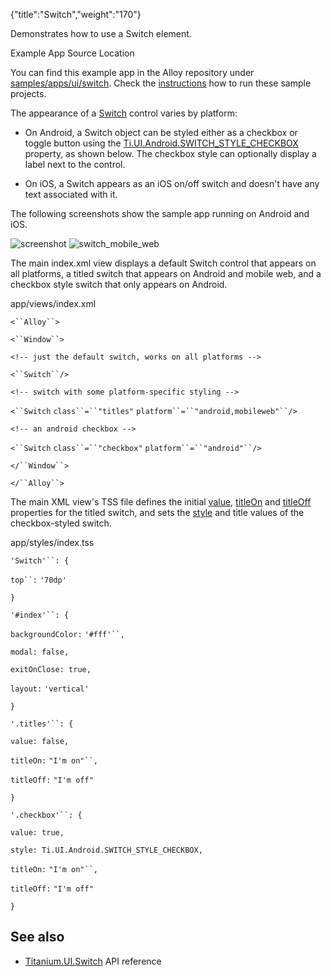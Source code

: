{"title":"Switch","weight":"170"}

Demonstrates how to use a Switch element.

Example App Source Location

You can find this example app in the Alloy repository under [samples/apps/ui/switch](https://github.com/appcelerator/alloy/tree/master/samples/apps/ui/switch). Check the [instructions](/docs/appc/Alloy_Framework/Alloy_Guide/Alloy_Test_Apps/) how to run these sample projects.

The appearance of a [Switch](#!/api/Titanium.UI.Switch) control varies by platform:

* On Android, a Switch object can be styled either as a checkbox or toggle button using the [Ti.UI.Android.SWITCH\_STYLE\_CHECKBOX](#!/api/Titanium.UI.Switch-property-style) property, as shown below. The checkbox style can optionally display a label next to the control.

* On iOS, a Switch appears as an iOS on/off switch and doesn't have any text associated with it.

The following screenshots show the sample app running on Android and iOS.

![screenshot](/Images/appc/download/attachments/41845773/screenshot.png) ![switch_mobile_web](/Images/appc/download/attachments/41845773/switch_mobile_web.png)

The main index.xml view displays a default Switch control that appears on all platforms, a titled switch that appears on Android and mobile web, and a checkbox style switch that only appears on Android.

app/views/index.xml

`<``Alloy``>`

`<``Window``>`

`<!-- just the default switch, works on all platforms -->`

`<``Switch``/>`

`<!-- switch with some platform-specific styling -->`

`<``Switch`  `class``=``"titles"`  `platform``=``"android,mobileweb"``/>`

`<!-- an android checkbox -->`

`<``Switch`  `class``=``"checkbox"`  `platform``=``"android"``/>`

`</``Window``>`

`</``Alloy``>`

The main XML view's TSS file defines the initial [value](#!/api/Titanium.UI.Switch-property-value), [titleOn](#!/api/Titanium.UI.Switch-property-titleOn) and [titleOff](#!/api/Titanium.UI.Switch-property-titleOff) properties for the titled switch, and sets the [style](#!/api/Titanium.UI.Switch-property-style) and title values of the checkbox-styled switch.

app/styles/index.tss

`'Switch'``: {`

`top``:` `'70dp'`

`}`

`'#index'``: {`

`backgroundColor:` `'#fff'``,`

`modal: false,`

`exitOnClose: true,`

`layout:` `'vertical'`

`}`

`'.titles'``: {`

`value: false,`

`titleOn:` `"I'm on"``,`

`titleOff:` `"I'm off"`

`}`

`'.checkbox'``: {`

`value: true,`

`style: Ti.UI.Android.SWITCH_STYLE_CHECKBOX,`

`titleOn:` `"I'm on"``,`

`titleOff:` `"I'm off"`

`}`

## See also

* [Titanium.UI.Switch](#!/api/Titanium.UI.Switch) API reference
